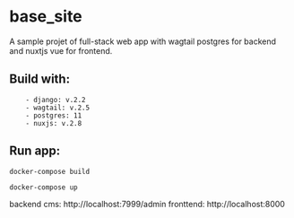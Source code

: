 # base_site
A sample projet of full-stack web app with wagtail postgres for backend and nuxtjs vue for frontend.
## Build with:
```
    - django: v.2.2
    - wagtail: v.2.5
    - postgres: 11
    - nuxjs: v.2.8
```
## Run app:
```
docker-compose build
```
```
docker-compose up
```
backend cms: http://localhost:7999/admin
fronttend: http://localhost:8000

